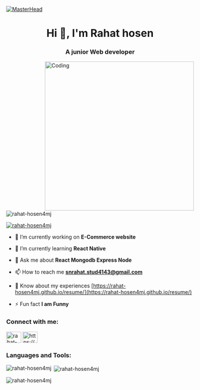 [![MasterHead](https://i.ibb.co/zJ5RQNJ/mohammad-rahmani-Fx34-Keq-IEw-unsplash-1.png)](https://i.ibb.co/zJ5RQNJ/mohammad-rahmani-Fx34-Keq-IEw-unsplash-1.png)
<h1 align="center">Hi 👋, I'm Rahat hosen</h1>
<h3 align="center">A junior Web developer</h3>
<img align="right" alt="Coding" width="400" src="https://c.tenor.com/-UygBh3nnfEAAAAC/coding.gif">
<p align="left"> <img src="https://komarev.com/ghpvc/?username=rahat-hosen4mj&label=Profile%20views&color=0e75b6&style=flat" alt="rahat-hosen4mj" /> </p>

<p align="left"> <a href="https://github.com/ryo-ma/github-profile-trophy"><img src="https://github-profile-trophy.vercel.app/?username=rahat-hosen4mj" alt="rahat-hosen4mj" /></a> </p>

- 🔭 I’m currently working on **E-Commerce website**

- 🌱 I’m currently learning **React Native**

- 💬 Ask me about **React Mongodb Express Node**

- 📫 How to reach me **snrahat.stud4143@gmail.com**

- 📄 Know about my experiences [https://rahat-hosen4mj.github.io/resume/](https://rahat-hosen4mj.github.io/resume/)

- ⚡ Fun fact **I am Funny**

<h3 align="left">Connect with me:</h3>
<p align="left">
<a href="https://linkedin.com/in/rahat-hosen" target="blank"><img align="center" src="https://raw.githubusercontent.com/rahuldkjain/github-profile-readme-generator/master/src/images/icons/Social/linked-in-alt.svg" alt="rahat-hosen" height="30" width="40" /></a>
<a href="https://fb.com/https://www.facebook.com/rahat.hosen.18041" target="blank"><img align="center" src="https://raw.githubusercontent.com/rahuldkjain/github-profile-readme-generator/master/src/images/icons/Social/facebook.svg" alt="https://www.facebook.com/rahat.hosen.18041" height="30" width="40" /></a>
</p>

<h3 align="left">Languages and Tools:</h3>

<p><img align="left" src="https://github-readme-stats.vercel.app/api/top-langs?username=rahat-hosen4mj&show_icons=true&locale=en&layout=compact" alt="rahat-hosen4mj" /></p>

<p>&nbsp;<img align="center" src="https://github-readme-stats.vercel.app/api?username=rahat-hosen4mj&show_icons=true&locale=en" alt="rahat-hosen4mj" /></p>

<p><img align="center" src="https://github-readme-streak-stats.herokuapp.com/?user=rahat-hosen4mj&" alt="rahat-hosen4mj" /></p>
